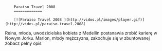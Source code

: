 
        Paraiso Travel 2008 
        =============
        
        [![Paraiso Travel 2008 ](http://vidos.pl/images/player.gif)](http://vidos.pl/paraiso-travel-2008)
        
        
 Reina, młoda, uwodzicielska kobieta z Medellin postanawia zrobić karierę w Nowym Jorku. Marlon, młody mężczyzna, zakochuje się w zbuntowanej zobacz pełny opis
    